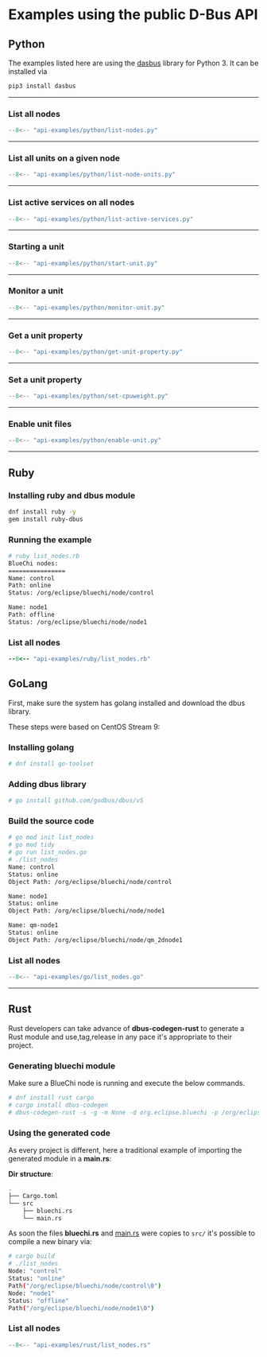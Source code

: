 <!-- markdownlint-disable-file MD013 MD024 -->
# Examples using the public D-Bus API

## Python

The examples listed here are using the [dasbus](https://dasbus.readthedocs.io/en/latest/) library for Python 3. It can be installed via

```bash
pip3 install dasbus
```

---

### List all nodes

```python
--8<-- "api-examples/python/list-nodes.py"
```

---

### List all units on a given node

```python
--8<-- "api-examples/python/list-node-units.py"
```

---

### List active services on all nodes

```python
--8<-- "api-examples/python/list-active-services.py"
```

---

### Starting a unit

```python
--8<-- "api-examples/python/start-unit.py"
```

---

### Monitor a unit

```python
--8<-- "api-examples/python/monitor-unit.py"
```

---

### Get a unit property

```python
--8<-- "api-examples/python/get-unit-property.py"
```

---

### Set a unit property

```python
--8<-- "api-examples/python/set-cpuweight.py"
```

---

### Enable unit files

```python
--8<-- "api-examples/python/enable-unit.py"
```

---

## Ruby

### Installing ruby and dbus module

``` bash
dnf install ruby -y
gem install ruby-dbus
```

### Running the example

``` bash
# ruby list_nodes.rb
BlueChi nodes:
================
Name: control
Path: online
Status: /org/eclipse/bluechi/node/control

Name: node1
Path: offline
Status: /org/eclipse/bluechi/node/node1
```

### List all nodes

``` ruby
--8<-- "api-examples/ruby/list_nodes.rb"
```

## GoLang

First, make sure the system has golang installed and download the dbus library.

These steps were based on CentOS Stream 9:

### Installing golang

``` bash
# dnf install go-toolset
```

### Adding dbus library

``` bash
# go install github.com/godbus/dbus/v5
```

### Build the source code

``` bash
# go mod init list_nodes
# go mod tidy 
# go run list_nodes.go
# ./list_nodes
Name: control
Status: online
Object Path: /org/eclipse/bluechi/node/control

Name: node1
Status: online
Object Path: /org/eclipse/bluechi/node/node1

Name: qm-node1
Status: online
Object Path: /org/eclipse/bluechi/node/qm_2dnode1
```

### List all nodes

``` go
--8<-- "api-examples/go/list_nodes.go"
```

---

## Rust

Rust developers can take advance of **dbus-codegen-rust** to generate a Rust module
and use,tag,release in any pace it's appropriate to their project.

### Generating bluechi module

Make sure a BlueChi node is running and execute the below commands.

``` bash
# dnf install rust cargo
# cargo install dbus-codegen
# dbus-codegen-rust -s -g -m None -d org.eclipse.bluechi -p /org/eclipse/bluechi > bluechi.rs
```

### Using the generated code

As every project is different, here a traditional example of importing the generated module in a **main.rs**:

**Dir structure**:

``` bash
.
├── Cargo.toml
└── src
    ├── bluechi.rs
    └── main.rs
```

As soon the files **bluechi.rs** and [main.rs](./src/main.rs) were copies to `src/` it's possible to compile a new binary via:

``` bash
# cargo build
# ./list_nodes
Node: "control"
Status: "online"
Path("/org/eclipse/bluechi/node/control\0")
Node: "node1"
Status: "offline"
Path("/org/eclipse/bluechi/node/node1\0")
```

### List all nodes

``` rust
--8<-- "api-examples/rust/list_nodes.rs"
```
